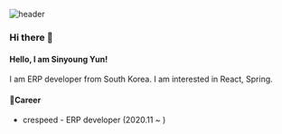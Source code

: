 ![header](https://capsule-render.vercel.app/api?type=cylinder&color=auto&height=300&section=header&text=sinyoung`s%20github&fontSize=40&fontColor=ffffff)


### Hi there 👋

#### Hello, I am Sinyoung Yun!

I am ERP developer from South Korea. I am interested in React, Spring. 

#### 🔭Career
- crespeed - ERP developer (2020.11 ~ )

<!--
**yenow/yenow** is a ✨ _special_ ✨ repository because its `README.md` (this file) appears on your GitHub profile.

Here are some ideas to get you started:

- 🔭 I’m currently working on ...
- 🌱 I’m currently learning ...
- 👯 I’m looking to collaborate on ...
- 🤔 I’m looking for help with ...
- 💬 Ask me about ...
- 📫 How to reach me: ...
- 😄 Pronouns: ...
- ⚡ Fun fact: ...
-->
